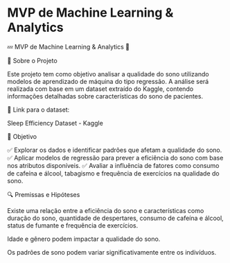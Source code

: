 # MVP de Machine Learning & Analytics
💤 MVP de Machine Learning & Analytics 🧠

📌 Sobre o Projeto

Este projeto tem como objetivo analisar a qualidade do sono utilizando modelos de aprendizado de máquina do tipo regressão. A análise será realizada com base em um dataset extraído do Kaggle, contendo informações detalhadas sobre características do sono de pacientes.

🔗 Link para o dataset:

Sleep Efficiency Dataset - Kaggle

🎯 Objetivo

✅ Explorar os dados e identificar padrões que afetam a qualidade do sono.
✅ Aplicar modelos de regressão para prever a eficiência do sono com base nos atributos disponíveis.
✅ Avaliar a influência de fatores como consumo de cafeína e álcool, tabagismo e frequência de exercícios na qualidade do sono.

🔍 Premissas e Hipóteses

Existe uma relação entre a eficiência do sono e características como duração do sono, quantidade de despertares, consumo de cafeína e álcool, status de fumante e frequência de exercícios.

Idade e gênero podem impactar a qualidade do sono.

Os padrões de sono podem variar significativamente entre os indivíduos.
